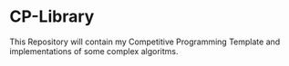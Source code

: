 # CP-Library

This Repository will contain my Competitive Programming Template and implementations of some complex algoritms. 
